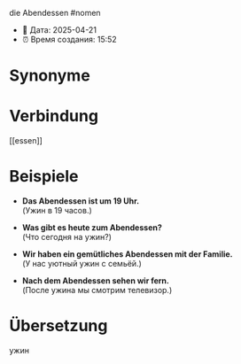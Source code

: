 die Abendessen
#nomen
- 📍 Дата: 2025-04-21
- ⏰ Время создания: 15:52
# Synonyme

# Verbindung 
[[essen]]
# Beispiele
- **Das Abendessen ist um 19 Uhr.**  
    (Ужин в 19 часов.)
    
- **Was gibt es heute zum Abendessen?**  
    (Что сегодня на ужин?)
    
- **Wir haben ein gemütliches Abendessen mit der Familie.**  
    (У нас уютный ужин с семьёй.)
    
- **Nach dem Abendessen sehen wir fern.**  
    (После ужина мы смотрим телевизор.)
# Übersetzung
ужин
